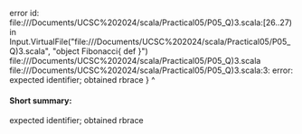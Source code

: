 error id: file://<HOME>/Documents/UCSC%202024/scala/Practical05/P05_Q)3.scala:[26..27) in Input.VirtualFile("file://<HOME>/Documents/UCSC%202024/scala/Practical05/P05_Q)3.scala", "object Fibonacci{
    def
}")
file://<HOME>/Documents/UCSC%202024/scala/Practical05/P05_Q)3.scala
file://<HOME>/Documents/UCSC%202024/scala/Practical05/P05_Q)3.scala:3: error: expected identifier; obtained rbrace
}
^
#### Short summary: 

expected identifier; obtained rbrace